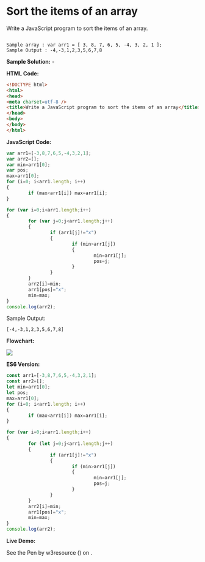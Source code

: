# Sort the items of an array

Write a JavaScript program to sort the items of an array.

```

Sample array : var arr1 = [ 3, 8, 7, 6, 5, -4, 3, 2, 1 ];
Sample Output : -4,-3,1,2,3,5,6,7,8
```

**Sample Solution:** -

**HTML Code:**

```html
<!DOCTYPE html>
<html>
<head>
<meta charset=utf-8 />
<title>Write a JavaScript program to sort the items of an array</title>
</head>
<body>
</body>
</html>

```

**JavaScript Code:**

```javascript
var arr1=[-3,8,7,6,5,-4,3,2,1];
var arr2=[];
var min=arr1[0];
var pos;
max=arr1[0];
for (i=0; i<arr1.length; i++)
{
        if (max<arr1[i]) max=arr1[i];
}

for (var i=0;i<arr1.length;i++)
{
        for (var j=0;j<arr1.length;j++)
        {
                if (arr1[j]!="x")
                {
                        if (min>arr1[j]) 
                        {
                                min=arr1[j];
                                pos=j;
                        }
                }
        }
        arr2[i]=min;
        arr1[pos]="x";
        min=max;
}
console.log(arr2);

```

Sample Output:

```
[-4,-3,1,2,3,5,6,7,8]

```

**Flowchart:**

![](https://www.w3resource.com/w3r_images/javascript-array-exercise-7.png)  

**ES6 Version:**

```javascript
const arr1=[-3,8,7,6,5,-4,3,2,1];
const arr2=[];
let min=arr1[0];
let pos;
max=arr1[0];
for (i=0; i<arr1.length; i++)
{
        if (max<arr1[i]) max=arr1[i];
}

for (var i=0;i<arr1.length;i++)
{
        for (let j=0;j<arr1.length;j++)
        {
                if (arr1[j]!="x")
                {
                        if (min>arr1[j]) 
                        {
                                min=arr1[j];
                                pos=j;
                        }
                }
        }
        arr2[i]=min;
        arr1[pos]="x";
        min=max;
}
console.log(arr2);

```

**Live Demo:**

<section class="expand-codepen"><p data-height="380" data-theme-id="dark" data-slug-hash="VMpRYZ" data-default-tab="js,result" data-user="w3resource" data-embed-version="2" data-pen-title="JavaScript - Sort the items of an array- array-ex- 7" data-editable="true" class="codepen">See the Pen by w3resource () on .</p><codepen></codepen></section>